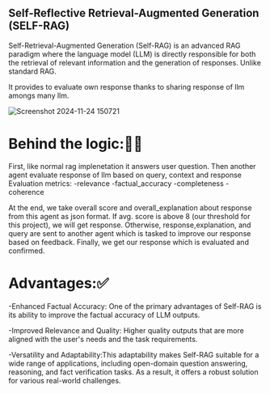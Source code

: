 ## Self-Reflective Retrieval-Augmented Generation (SELF-RAG)

Self-Retrieval-Augmented Generation (Self-RAG) is an advanced RAG paradigm where the language model (LLM) is directly responsible for both the retrieval of relevant information and the generation of responses. Unlike standard RAG.

It provides to evaluate own response thanks to sharing response of llm amongs many llm.

![Screenshot 2024-11-24 150721](https://github.com/user-attachments/assets/df0bf321-1d48-4c44-8fcb-e3ab0120066c)

# Behind the logic:🧩🚀

First, like normal rag implenetation it answers user question. Then another agent evaluate response of llm  based on query, context  and response 
Evaluation metrics:
-relevance
-factual_accuracy
-completeness
-coherence

At the end, we take overall score and overall_explanation about response from this agent as json format.
If avg. score is above 8 (our threshold for this project), we will get response.
Otherwise, response,explanation, and query are sent to another agent which is tasked  to improve our response based on feedback.
Finally, we get our response which is evaluated and confirmed.

# Advantages:✅

-Enhanced Factual Accuracy: One of the primary advantages of Self-RAG is its ability to improve the factual accuracy of LLM outputs.

-Improved Relevance and Quality: Higher quality outputs that are more aligned with the user's needs and the task requirements.

-Versatility and Adaptability:This adaptability makes Self-RAG suitable for a wide range of applications, including open-domain question answering, reasoning, and fact verification tasks. As a result, it offers a robust solution for various real-world challenges.
